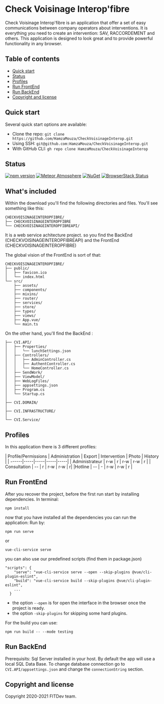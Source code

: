 # Check Voisinage Interop'fibre

Check Voisinage Interop'fibre is an application that offer a set of easy communications between company operators about interventions.
It is everything you need to create an intervention: SAV, RACCORDEMENT and others.
This application is designed to look great and to provide powerful functionality in any browser.

## Table of contents

- [Quick start](#quick-start)
- [Status](#status)
- [Profiles](#profiles)
- [Run FrontEnd](#run-frontend)
- [Run BackEnd](#run-backend)
- [Copyright and license](#copyright-and-license)

## Quick start

Several quick start options are available:

- Clone the repo:	`git clone https://github.com/HamzaMouza/CheckVoisinageInterop.git`
- Using SSH:		`git@github.com:HamzaMouza/CheckVoisinageInterop.git`
- With GitHub CLI:	`gh repo clone HamzaMouza/CheckVoisinageInterop`

## Status

[![npm version](https://img.shields.io/npm/v/bootstrap)](https://www.npmjs.com/package/bootstrap)
[![Meteor Atmosphere](https://img.shields.io/badge/meteor-twbs%3Abootstrap-blue)](https://atmospherejs.com/twbs/bootstrap)
[![NuGet](https://img.shields.io/nuget/vpre/bootstrap)](https://www.nuget.org/packages/bootstrap/absoluteLatest)
[![BrowserStack Status](https://www.browserstack.com/automate/badge.svg?badge_key=SkxZcStBeExEdVJqQ2hWYnlWckpkNmNEY213SFp6WHFETWk2bGFuY3pCbz0tLXhqbHJsVlZhQnRBdEpod3NLSDMzaHc9PQ==--3d0b75245708616eb93113221beece33e680b229)](https://www.browserstack.com/automate/public-build/SkxZcStBeExEdVJqQ2hWYnlWckpkNmNEY213SFp6WHFETWk2bGFuY3pCbz0tLXhqbHJsVlZhQnRBdEpod3NLSDMzaHc9PQ==--3d0b75245708616eb93113221beece33e680b229)


## What's included

Within the download you'll find the following directories and files. You'll see something like this:

```text
CHECKVOISINAGEINTEROPFIBRE/
├── CHECKVOISINAGEINTEROPFIBRE
└── CHECKVOISINAGEINTEROPFIBREAPI/
```
It is a web service achitecture project. so you find the BackEnd (CHECKVOISINAGEINTEROPFIBREAPI) and the FrontEnd (CHECKVOISINAGEINTEROPFIBRE)

The global vision of the FrontEnd is sort of that:

```text
CHECKVOISINAGEINTEROPFIBRE/
├── public/
│   ├── favicon.ico
│   └── index.html
└── src/
    ├── assets/
    ├── components/
    ├── mixins/
    ├── router/
    ├── services/
    ├── store/
    ├── types/
    ├── views/
    ├── App.vue/
    └── main.ts
```

On the other hand, you'll find the BackEnd : 

```text
├── CVI.API/
│   ├── Properties/
│   │   └── lunchSettings.json
│   ├── Controllers/
│   │   ├── AdminController.cs
│   │   ├── AuthentController.cs
│   │   └── HomeController.cs
│   ├── SendWork/
│   ├── ViewModel/
│   ├── WebLogFiles/
│   ├── appsettings.json
│   ├── Program.cs
│   └── Startup.cs
│
├── CVI.DOMAIN/
│
├── CVI.INFRASTRUCTURE/
│
└── CVI.Service/

```

## Profiles
In this application there is 3 different profiles:

   | Profile/Permissions | Administration | Export | Intervention | Photo | History |
   | ------|-----|-----|-----|-----|
    | Administrateur     |       r-w      |    r   |     r-w      | r-w   | r |
     | Consultation       |       --       |    r   |     r-w      | r-w   | r|
     |Hotline            |       --       |    -   |     r-w      | r-w   | r |

## Run FrontEnd
After you recover the project, before the first run start by installing dependencies. 
In terminal:  
```
npm install
```

now that you have installed all the dependencies you can run the application:
Run by:
```
npm run serve
```
or 
```
vue-cli-service serve
```
you can also use our predefined scripts (find them in package.json) 
```
"scripts": {
    "serve": "vue-cli-service serve --open --skip-plugins @vue/cli-plugin-eslint",
    "build": "vue-cli-service build --skip-plugins @vue/cli-plugin-eslint",
    ...
  }
```

- the option `--open` is for open the interface in the browser once the project is ready.
- the option `-skip-plugins` for skipping some hard plugins.

For the build you can use:
```
npm run build -- --mode testing
```




## Run BackEnd
Prerequisits:
Sql Server installed in your host.
By default the app will use a local SQL Data Base.
To change database connection go to `CVI.API/appsettings.json` and change the `connectionString` section.



## Copyright and license

Copyright 2020-2021 FITDev team.

